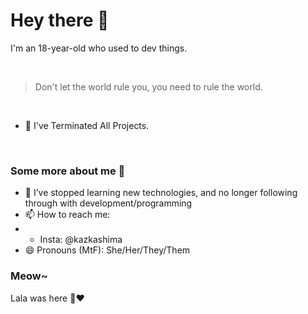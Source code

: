# Hey there 👋

I'm an 18-year-old who used to dev things.

<br>

> Don't let the world rule you, you need to rule the world.
<br>

- 🔭 I've Terminated All Projects.
<br>

### Some more about me 👀
- 🌱 I’ve stopped learning new technologies, and no longer following through with development/programming
- 📫 How to reach me: 
- - Insta: @kazkashima
- 😄 Pronouns (MtF): She/Her/They/Them

### Meow~
Lala was here 👀❤️
